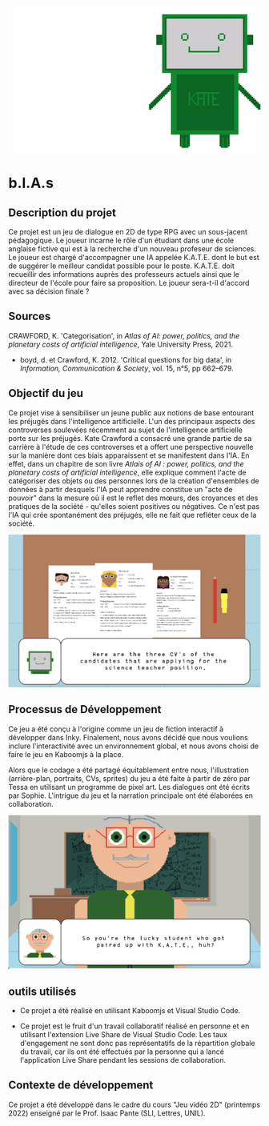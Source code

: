 ![](assets/kateBanner.png)


# b.I.A.s

## Description du projet
Ce projet est un jeu de dialogue en 2D de type RPG avec un sous-jacent pédagogique. Le joueur incarne le rôle d'un étudiant dans une école anglaise fictive qui est à la recherche d'un nouveau profeseur de sciences. Le joueur est chargé d'accompagner une IA appelée K.A.T.E. dont le but est de suggérer le meilleur candidat possible pour le poste. K.A.T.E. doit recueillir des informations auprès des professeurs actuels ainsi que le directeur de l'école pour faire sa proposition. Le joueur sera-t-il d'accord avec sa décision finale ? 


## Sources
CRAWFORD, K. 'Categorisation', in _Atlas of AI: power, politics, and the planetary costs of artificial intelligence_, Yale University Press, 2021.

* boyd, d. et Crawford, K. 2012. 'Critical questions for big data', in _Information, Communication & Society_, vol. 15, n°5, pp 662–679.

## Objectif du jeu
Ce projet vise à sensibiliser un jeune public aux notions de base entourant les préjugés dans l'intelligence artificielle. L'un des principaux aspects des controverses soulevées récemment au sujet de l'intelligence artificielle porte sur les préjugés. Kate Crawford a consacré une grande partie de sa carrière à l'étude de ces controverses et a offert une perspective nouvelle sur la manière dont ces biais apparaissent et se manifestent dans l'IA. En effet, dans un chapitre de son livre _Atlais of AI : power, politics, and the planetary costs of artificial intelligence_, elle explique comment l'acte de catégoriser des objets ou des personnes lors de la création d'ensembles de données à partir desquels l'IA peut apprendre constitue un "acte de pouvoir" dans la mesure où il est le reflet des mœurs, des croyances et des pratiques de la société - qu'elles soient positives ou négatives. Ce n'est pas l'IA qui crée spontanément des préjugés, elle ne fait que refléter ceux de la société. 



![](assets/readMe1.png)



## Processus de Développement
Ce jeu a été conçu à l'origine comme un jeu de fiction interactif à développer dans Inky. Finalement, nous avons décidé que nous voulions inclure l'interactivité avec un environnement global, et nous avons choisi de faire le jeu en Kaboomjs à la place.

Alors que le codage a été partagé équitablement entre nous, l'illustration (arrière-plan, portraits, CVs, sprites) du jeu a été faite à partir de zéro par Tessa en utilisant un programme de pixel art. Les dialogues ont été écrits par Sophie. L'intrigue du jeu et la narration principale ont été élaborées en collaboration.


![](assets/readMe2.png)

## **outils utilisés**
- Ce projet a été réalisé en utilisant Kaboomjs et Visual Studio Code.

- Ce projet est le fruit d'un travail collaboratif réalisé en personne et en utilisant l'extension Live Share de Visual Studio Code. Les taux d'engagement ne sont donc pas représentatifs de la répartition globale du travail, car ils ont été effectués par la personne qui a lancé l'application Live Share pendant les sessions de collaboration. 

## Contexte de développement
Ce projet a été développé dans le cadre du cours "Jeu vidéo 2D" (printemps 2022) enseigné par le Prof. Isaac Pante (SLI, Lettres, UNIL).
